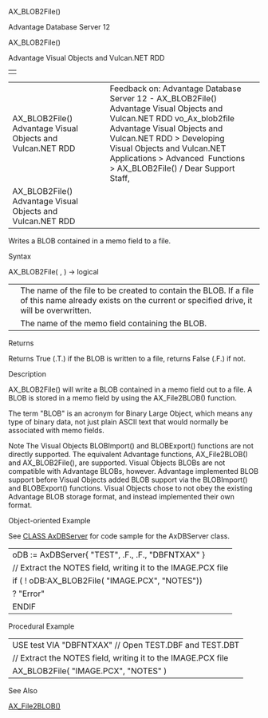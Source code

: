 AX\_BLOB2File()




Advantage Database Server 12  

AX\_BLOB2File()

Advantage Visual Objects and Vulcan.NET RDD

|  |
| --- |
|  |

|  |  |  |  |  |
| --- | --- | --- | --- | --- |
| AX\_BLOB2File()  Advantage Visual Objects and Vulcan.NET RDD |  |  | Feedback on: Advantage Database Server 12 - AX\_BLOB2File() Advantage Visual Objects and Vulcan.NET RDD vo\_Ax\_blob2file Advantage Visual Objects and Vulcan.NET RDD > Developing Visual Objects and Vulcan.NET Applications > Advanced  Functions > AX\_BLOB2File() / Dear Support Staff, |  |
| AX\_BLOB2File()  Advantage Visual Objects and Vulcan.NET RDD |  |  |  |  |

Writes a BLOB contained in a memo field to a file.

Syntax

AX\_BLOB2File( <cFileName>, <cFldName> ) -> logical

|  |  |
| --- | --- |
| <cFileName> | The name of the file to be created to contain the BLOB. If a file of this name already exists on the current or specified drive, it will be overwritten. |
| <cFldName> | The name of the memo field containing the BLOB. |

Returns

Returns True (.T.) if the BLOB is written to a file, returns False (.F.) if not.

Description

AX\_BLOB2File() will write a BLOB contained in a memo field out to a file. A BLOB is stored in a memo field by using the AX\_File2BLOB() function.

The term "BLOB" is an acronym for Binary Large Object, which means any type of binary data, not just plain ASCII text that would normally be associated with memo fields.

Note The Visual Objects BLOBImport() and BLOBExport() functions are not directly supported. The equivalent Advantage functions, AX\_File2BLOB() and AX\_BLOB2File(), are supported. Visual Objects BLOBs are not compatible with Advantage BLOBs, however. Advantage implemented BLOB support before Visual Objects added BLOB support via the BLOBImport() and BLOBExport() functions. Visual Objects chose to not obey the existing Advantage BLOB storage format, and instead implemented their own format.

Object-oriented Example

See [CLASS AxDBServer](vo_class_axdbserver.htm) for code sample for the AxDBServer class.

|  |
| --- |
| oDB := AxDBServer{ "TEST", .F., .F., "DBFNTXAX" } |
| // Extract the NOTES field, writing it to the IMAGE.PCX file |
| if ( ! oDB:AX\_BLOB2File( "IMAGE.PCX", "NOTES")) |
| ? "Error" |
| ENDIF |

Procedural Example

|  |
| --- |
| USE test VIA "DBFNTXAX" // Open TEST.DBF and TEST.DBT |
| // Extract the NOTES field, writing it to the IMAGE.PCX file |
| AX\_BLOB2File( "IMAGE.PCX", "NOTES" ) |

See Also

[AX\_File2BLOB()](vo_ax_file2blob.htm)